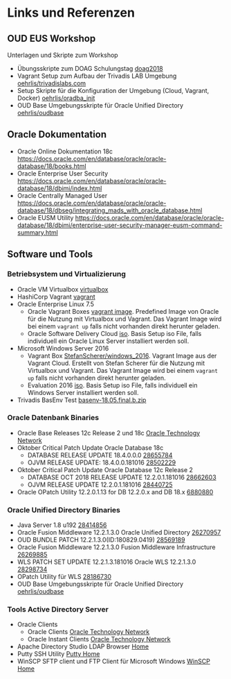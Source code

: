 
# Links und Referenzen

## OUD EUS Workshop

Unterlagen und Skripte zum Workshop

* Übungsskripte zum DOAG Schulungstag [doag2018](https://github.com/oehrlis/doag2018)
* Vagrant Setup zum Aufbau der Trivadis LAB Umgebung [oehrlis/trivadislabs.com](https://github.com/oehrlis/trivadislabs.com)
* Setup Skripte für die Konfiguration der Umgebung (Cloud, Vagrant, Docker) [oehrlis/oradba_init](https://github.com/oehrlis/oradba_init) 
* OUD Base Umgebungsskripte für Oracle Unified Directory [oehrlis/oudbase](https://github.com/oehrlis/oudbase) 

## Oracle Dokumentation

* Oracle Online Dokumentation 18c https://docs.oracle.com/en/database/oracle/oracle-database/18/books.html
* Oracle Enterprise User Security https://docs.oracle.com/en/database/oracle/oracle-database/18/dbimi/index.html 
* Oracle Centrally Managed User https://docs.oracle.com/en/database/oracle/oracle-database/18/dbseg/integrating_mads_with_oracle_database.html 
* Oracle EUSM Utility https://docs.oracle.com/en/database/oracle/oracle-database/18/dbimi/enterprise-user-security-manager-eusm-command-summary.html 

## Software und Tools

### Betriebsystem und Virtualizierung

* Oracle VM Virtualbox [virtualbox](https://www.virtualbox.org/wiki/Downloads) 
* HashiCorp Vagrant [vagrant](https://www.vagrantup.com)
* Oracle Enterprise Linux 7.5
    * Oracle Vagrant Boxes [vagrant image](http://yum.oracle.com/boxes). Predefined Image von Oracle für die Nutzung mit Virtualbox und Vagrant. Das Vagrant Image wird bei einem ``vagrant up`` falls nicht vorhanden direkt herunter geladen.
    * Oracle Software Delivery Cloud [iso](http://edelivery.oracle.com/linux). Basis Setup iso File, falls individuell ein Oracle Linux Server installiert werden soll.
* Microsoft Windows Server 2016
    * Vagrant Box [StefanScherer/windows_2016](https://app.vagrantup.com/StefanScherer/boxes/windows_2016). Vagrant Image aus der Vagrant Cloud. Erstellt von Stefan Scherer für die Nutzung mit Virtualbox und Vagrant. Das Vagrant Image wird bei einem ``vagrant up`` falls nicht vorhanden direkt herunter geladen.
    * Evaluation 2016 [iso](https://www.microsoft.com/en-us/evalcenter/evaluate-windows-server-2016). Basis Setup iso File, falls individuell ein Windows Server installiert werden soll.
* Trivadis BasEnv Test [basenv-18.05.final.b.zip](http://docker.oradba.ch/basenv-18.05.final.b.zip) 

### Oracle Datenbank Binaries

* Oracle Base Releases 12c Release 2 und 18c [Oracle Technology Network](http://www.oracle.com/technetwork/database/enterprise-edition/downloads/index.html)
* Oktober Critical Patch Update Oracle Database 18c
    * DATABASE RELEASE UPDATE 18.4.0.0.0 [28655784](https://updates.oracle.com/ARULink/PatchDetails/process_form?patch_num=28655784)
    * OJVM RELEASE UPDATE: 18.4.0.0.181016 [28502229](https://updates.oracle.com/ARULink/PatchDetails/process_form?patch_num=28502229) 
* Oktober Critical Patch Update Oracle Database 12c Release 2
    * DATABASE OCT 2018 RELEASE UPDATE 12.2.0.1.181016 [28662603](https://updates.oracle.com/ARULink/PatchDetails/process_form?patch_num=28662603)
    * OJVM RELEASE UPDATE 12.2.0.1.181016 [28440725](https://updates.oracle.com/ARULink/PatchDetails/process_form?patch_num=28440725)
* Oracle OPatch Utility 12.2.0.1.13 for DB 12.2.0.x and DB 18.x [6880880](https://updates.oracle.com/ARULink/PatchDetails/process_form?patch_num=6880880) 

### Oracle Unified Directory Binaries

* Java Server 1.8 u192 [28414856](https://updates.oracle.com/ARULink/PatchDetails/process_form?patch_num=28414856)
* Oracle Fusion Middleware 12.2.1.3.0 Oracle Unified Directory [26270957](https://updates.oracle.com/ARULink/PatchDetails/process_form?patch_num=26270957)
* OUD BUNDLE PATCH 12.2.1.3.0(ID:180829.0419) [28569189](https://updates.oracle.com/ARULink/PatchDetails/process_form?patch_num=28569189)
* Oracle Fusion Middleware 12.2.1.3.0 Fusion Middleware Infrastructure [26269885](https://updates.oracle.com/ARULink/PatchDetails/process_form?patch_num=26269885)
* WLS PATCH SET UPDATE 12.2.1.3.181016 Oracle WLS 12.2.1.3.0 [28298734](https://updates.oracle.com/ARULink/PatchDetails/process_form?patch_num=28298734)
* OPatch Utility für WLS [28186730](https://updates.oracle.com/ARULink/PatchDetails/process_form?patch_num=28186730)
* OUD Base Umgebungsskripte für Oracle Unified Directory [oehrlis/oudbase](https://github.com/oehrlis/oudbase) 

### Tools Active Directory Server

* Oracle Clients
    * Oracle Clients [Oracle Technology Network](https://www.oracle.com/technetwork/database/enterprise-edition/downloads/index.html)
    * Oracle Instant Clients [Oracle Technology Network](https://www.oracle.com/technetwork/database/database-technologies/instant-client/downloads/index.html)
* Apache Directory Studio LDAP Browser [Home](https://directory.apache.org/studio/)
* Putty SSH Utility [Putty Home](https://www.chiark.greenend.org.uk/~sgtatham/putty/latest.html)  
* WinSCP SFTP client und FTP Client für Microsoft Windows [WinSCP Home](https://winscp.net/eng/index.php) 
